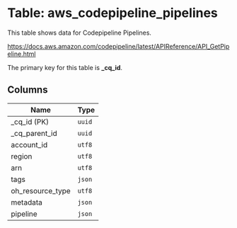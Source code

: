 # Table: aws_codepipeline_pipelines

This table shows data for Codepipeline Pipelines.

https://docs.aws.amazon.com/codepipeline/latest/APIReference/API_GetPipeline.html

The primary key for this table is **_cq_id**.

## Columns

| Name          | Type          |
| ------------- | ------------- |
|_cq_id (PK)|`uuid`|
|_cq_parent_id|`uuid`|
|account_id|`utf8`|
|region|`utf8`|
|arn|`utf8`|
|tags|`json`|
|oh_resource_type|`utf8`|
|metadata|`json`|
|pipeline|`json`|